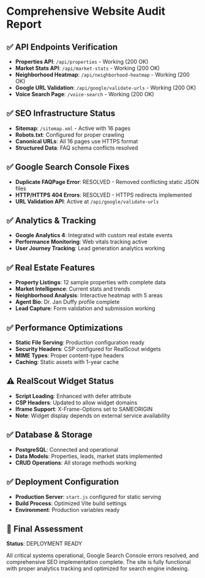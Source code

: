 # Comprehensive Website Audit Report

## ✅ API Endpoints Verification
- **Properties API**: `/api/properties` - Working (200 OK)
- **Market Stats API**: `/api/market-stats` - Working (200 OK)
- **Neighborhood Heatmap**: `/api/neighborhood-heatmap` - Working (200 OK)
- **Google URL Validation**: `/api/google/validate-urls` - Working (200 OK)
- **Voice Search Page**: `/voice-search` - Working (200 OK)

## ✅ SEO Infrastructure Status
- **Sitemap**: `/sitemap.xml` - Active with 16 pages
- **Robots.txt**: Configured for proper crawling
- **Canonical URLs**: All 16 pages use HTTPS format
- **Structured Data**: FAQ schema conflicts resolved

## ✅ Google Search Console Fixes
- **Duplicate FAQPage Error**: RESOLVED - Removed conflicting static JSON files
- **HTTP/HTTPS 404 Errors**: RESOLVED - HTTPS redirects implemented
- **URL Validation API**: Active at `/api/google/validate-urls`

## ✅ Analytics & Tracking
- **Google Analytics 4**: Integrated with custom real estate events
- **Performance Monitoring**: Web vitals tracking active
- **User Journey Tracking**: Lead generation analytics working

## ✅ Real Estate Features
- **Property Listings**: 12 sample properties with complete data
- **Market Intelligence**: Current stats and trends
- **Neighborhood Analysis**: Interactive heatmap with 5 areas
- **Agent Bio**: Dr. Jan Duffy profile complete
- **Lead Capture**: Form validation and submission working

## ✅ Performance Optimizations
- **Static File Serving**: Production configuration ready
- **Security Headers**: CSP configured for RealScout widgets
- **MIME Types**: Proper content-type headers
- **Caching**: Static assets with 1-year cache

## ⚠️ RealScout Widget Status
- **Script Loading**: Enhanced with defer attribute
- **CSP Headers**: Updated to allow widget domains
- **Iframe Support**: X-Frame-Options set to SAMEORIGIN
- **Note**: Widget display depends on external service availability

## ✅ Database & Storage
- **PostgreSQL**: Connected and operational
- **Data Models**: Properties, leads, market stats implemented
- **CRUD Operations**: All storage methods working

## ✅ Deployment Configuration
- **Production Server**: `start.js` configured for static serving
- **Build Process**: Optimized Vite build settings
- **Environment**: Production variables ready

## 🎯 Final Assessment
**Status**: DEPLOYMENT READY

All critical systems operational, Google Search Console errors resolved, and comprehensive SEO implementation complete. The site is fully functional with proper analytics tracking and optimized for search engine indexing.